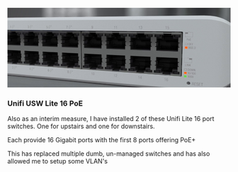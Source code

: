 ![](images/unifiliteswitch.png)

### Unifi USW Lite 16 PoE

Also as an interim measure, I have installed 2 of these Unifi Lite 16 port switches.
One for upstairs and one for downstairs.

Each provide 16 Gigabit ports with the first 8 ports offering PoE+

This has replaced multiple dumb, un-managed switches and has also allowed me to setup some VLAN's